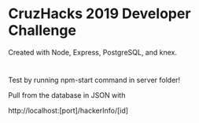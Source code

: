 # CruzHacks 2019 Developer Challenge
Created with Node, Express, PostgreSQL, and knex.
#
Test by running npm-start command in server folder! 
<p>Pull from the database in JSON with</p> http://localhost:[port]/hackerInfo/[id]
